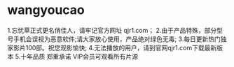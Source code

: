 # wangyoucao
1.忘忧草正式更名俏佳人，请牢记官方网址 qjr1.com； 
2.由于产品特殊，部分型号手机会误视为恶意软件;请大家放心使用，产品绝对绿色无毒;
3.每日更新热门独家影片100部。祝您观影愉快; 
4.无法播放的用户，请到官网qjr1.com下载最新版本
5.十年品质 郑重承诺 VIP会员可观看所有片源
